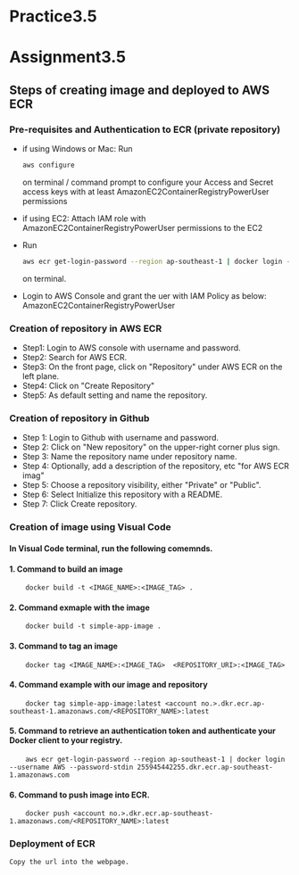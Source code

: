 # Practice3.5
# Assignment3.5

## Steps of creating image and deployed to AWS ECR

### Pre-requisites and Authentication to ECR (private repository)
- if using Windows or Mac:
    Run 
    ```sh
    aws configure
    ```
    on terminal / command prompt to configure your Access and Secret access keys with at least AmazonEC2ContainerRegistryPowerUser permissions
- if using EC2:
    Attach IAM role with AmazonEC2ContainerRegistryPowerUser permissions to the EC2 

- Run
    ```sh
    aws ecr get-login-password --region ap-southeast-1 | docker login --username AWS --password-stdin <aws account number>.dkr.ecr.ap-southeast-1.amazonaws.com
    ```
    on terminal.

- Login to AWS Console and grant the uer with IAM Policy as below:
    AmazonEC2ContainerRegistryPowerUser 

### Creation of repository in AWS ECR

- Step1:  Login to AWS console with username and password. 
- Step2: Search for AWS ECR.
- Step3: On the front page, click on "Repository" under AWS ECR on the left plane.
- Step4: Click on "Create Repository"
- Step5: As default setting and name the repository.

### Creation of repository in Github

- Step 1: Login to Github with username and password. 
- Step 2: Click on "New repository" on the upper-right corner plus sign.
- Step 3: Name the repository name under repository name. 
- Step 4: Optionally, add a description of the repository, etc "for AWS ECR imag"
- Step 5: Choose a repository visibility, either "Private" or "Public".
- Step 6: Select Initialize this repository with a README.
- Step 7: Click Create repository.

### Creation of image using Visual Code

#### In Visual Code terminal, run the following comemnds. 

#### 1. Command to build an image
    
        docker build -t <IMAGE_NAME>:<IMAGE_TAG> .
     
#### 2. Command exmaple with the image
       
        docker build -t simple-app-image .
      
#### 3. Command to tag an image
      
        docker tag <IMAGE_NAME>:<IMAGE_TAG>  <REPOSITORY_URI>:<IMAGE_TAG>
    
#### 4. Command example with our image and repository
    
        docker tag simple-app-image:latest <account no.>.dkr.ecr.ap-southeast-1.amazonaws.com/<REPOSITORY_NAME>:latest
    
#### 5. Command to retrieve an authentication token and authenticate your Docker client to your registry.
    
        aws ecr get-login-password --region ap-southeast-1 | docker login --username AWS --password-stdin 255945442255.dkr.ecr.ap-southeast-1.amazonaws.com
    
#### 6. Command to push image into ECR.
       
        docker push <account no.>.dkr.ecr.ap-southeast-1.amazonaws.com/<REPOSITORY_NAME>:latest
        
### Deployment of ECR

    Copy the url into the webpage.

